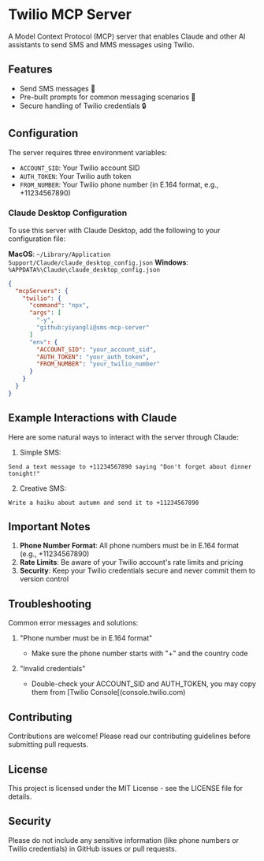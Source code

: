 # Twilio MCP Server

A Model Context Protocol (MCP) server that enables Claude and other AI assistants to send SMS and MMS messages using Twilio.

## Features

- Send SMS messages 📱
- Pre-built prompts for common messaging scenarios 📝
- Secure handling of Twilio credentials 🔒

## Configuration

The server requires three environment variables:

- `ACCOUNT_SID`: Your Twilio account SID
- `AUTH_TOKEN`: Your Twilio auth token
- `FROM_NUMBER`: Your Twilio phone number (in E.164 format, e.g., +11234567890)

### Claude Desktop Configuration

To use this server with Claude Desktop, add the following to your configuration file:

**MacOS**: `~/Library/Application Support/Claude/claude_desktop_config.json`
**Windows**: `%APPDATA%\Claude\claude_desktop_config.json`

```json
{
  "mcpServers": {
    "twilio": {
      "command": "npx",
      "args": [
        "-y",
        "github:yiyangli@sms-mcp-server"
      ]
      "env": {
        "ACCOUNT_SID": "your_account_sid",
        "AUTH_TOKEN": "your_auth_token",
        "FROM_NUMBER": "your_twilio_number"
      }
    }
  }
}
```

## Example Interactions with Claude

Here are some natural ways to interact with the server through Claude:

1. Simple SMS:
```
Send a text message to +11234567890 saying "Don't forget about dinner tonight!"
```

2. Creative SMS:
```
Write a haiku about autumn and send it to +11234567890
```

## Important Notes

1. **Phone Number Format**: All phone numbers must be in E.164 format (e.g., +11234567890)
2. **Rate Limits**: Be aware of your Twilio account's rate limits and pricing
3. **Security**: Keep your Twilio credentials secure and never commit them to version control

## Troubleshooting

Common error messages and solutions:

1. "Phone number must be in E.164 format"
   - Make sure the phone number starts with "+" and the country code

2. "Invalid credentials"
   - Double-check your ACCOUNT_SID and AUTH_TOKEN, you may copy them from [Twilio Console[(console.twilio.com)

## Contributing

Contributions are welcome! Please read our contributing guidelines before submitting pull requests.

## License

This project is licensed under the MIT License - see the LICENSE file for details.

## Security

Please do not include any sensitive information (like phone numbers or Twilio credentials) in GitHub issues or pull requests.